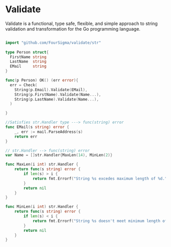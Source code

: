 Validate 
========
Validate is a functional, type safe, flexible, and simple approach to string validation and transformation for the Go programming language.  


```go

import "github.com/FourSigma/validate/str"
	
type Person struct{
  FirstName string
  LastName  string
  EMail     string
}

func(p Person) OK() (err error){
  err = Check(
    String(p.Email).Validate(EMail),
    String(p.FirstName).Validate(Name...), 
    String(p.LastName).Validate(Name...),
  )

}

//Satisfies str.Handler type ---> func(string) error
func EMail(s string) error {
	_, err := mail.ParseAddress(s)
	return err
}

// str.Handler --> func(string) error
var Name = []str.Handler{MaxLen(14), MinLen(2)}

func MaxLen(i int) str.Handler {
	return func(s string) error {
		if len(s) > i {
			return fmt.Errorf("String %s excedes maximum length of %d.", s, i)
		}
		return nil
	}
}

func MinLen(i int) str.Handler {
	return func(s string) error {
		if len(s) < i {
			return fmt.Errorf("String %s doesn't meet minimum length of %d.", s, i)
		}
		return nil
	}
}



```


